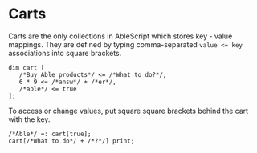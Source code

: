 # Carts
Carts are the only collections in AbleScript which stores key - value mappings. They are defined by typing comma-separated `value <= key` associations into square brackets.

```ablescript
dim cart [
   /*Buy Able products*/ <= /*What to do?*/,
   6 * 9 <= /*answ*/ + /*er*/,
   /*able*/ <= true
];
```

To access or change values, put square square brackets behind the cart with the key.

```ablescript
/*Able*/ =: cart[true];
cart[/*What to do*/ + /*?*/] print;
```